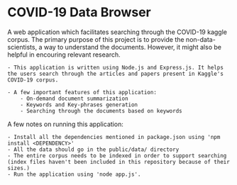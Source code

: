 # COVID-19 Data Browser

A web application which facilitates searching through the COVID-19 kaggle corpus. The primary purpose of this project is to provide the non-data-scientists, a way to understand the documents. However, it might also be helpful in encouring relevant research.

    - This application is written using Node.js and Express.js. It helps the users search through the articles and papers present in Kaggle's COVID-19 corpus.    
    
    - A few important features of this application:
        - On-demand document summarization
        - Keywords and Key-phrases generation
        - Searching through the documents based on keywords

A few notes on running this application:
    
    - Install all the dependencies mentioned in package.json using 'npm install <DEPENDENCY>'
    - All the data should go in the public/data/ directory
    - The entire corpus needs to be indexed in order to support searching (index files haven't been included in this repository because of their sizes.)
    - Run the application using 'node app.js'.
